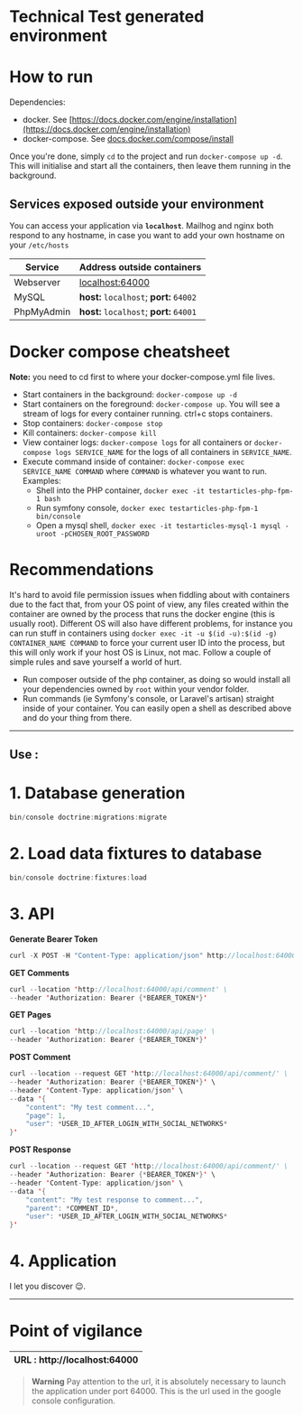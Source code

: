 Technical Test generated environment
==================================

# How to run #

Dependencies:

* docker. See [https://docs.docker.com/engine/installation](https://docs.docker.com/engine/installation)
* docker-compose. See [docs.docker.com/compose/install](https://docs.docker.com/compose/install/)

Once you're done, simply `cd` to the project and run `docker-compose up -d`. This will initialise and start all the
containers, then leave them running in the background.

## Services exposed outside your environment ##

You can access your application via **`localhost`**. Mailhog and nginx both respond to any hostname, in case you want to
add your own hostname on your `/etc/hosts`

Service|Address outside containers
-------|--------------------------
Webserver|[localhost:64000](http://localhost:64000)
MySQL|**host:** `localhost`; **port:** `64002`
PhpMyAdmin|**host:** `localhost`; **port:** `64001`

# Docker compose cheatsheet #

**Note:** you need to cd first to where your docker-compose.yml file lives.

* Start containers in the background: `docker-compose up -d`
* Start containers on the foreground: `docker-compose up`. You will see a stream of logs for every container running.
  ctrl+c stops containers.
* Stop containers: `docker-compose stop`
* Kill containers: `docker-compose kill`
* View container logs: `docker-compose logs` for all containers or `docker-compose logs SERVICE_NAME` for the logs of
  all containers in `SERVICE_NAME`.
* Execute command inside of container: `docker-compose exec SERVICE_NAME COMMAND` where `COMMAND` is whatever you want
  to run. Examples:
  * Shell into the PHP container, `docker exec -it testarticles-php-fpm-1 bash`
  * Run symfony console, `docker exec testarticles-php-fpm-1 bin/console`
  * Open a mysql shell, `docker exec -it testarticles-mysql-1 mysql -uroot -pCHOSEN_ROOT_PASSWORD`

# Recommendations #

It's hard to avoid file permission issues when fiddling about with containers due to the fact that, from your OS point
of view, any files created within the container are owned by the process that runs the docker engine (this is usually
root). Different OS will also have different problems, for instance you can run stuff in containers
using `docker exec -it -u $(id -u):$(id -g) CONTAINER_NAME COMMAND` to force your current user ID into the process, but
this will only work if your host OS is Linux, not mac. Follow a couple of simple rules and save yourself a world of
hurt.

* Run composer outside of the php container, as doing so would install all your dependencies owned by `root` within your
  vendor folder.
* Run commands (ie Symfony's console, or Laravel's artisan) straight inside of your container. You can easily open a
  shell as described above and do your thing from there.

---------------

## Use : ##

# 1. Database generation #
```scala
bin/console doctrine:migrations:migrate
```

# 2. Load data fixtures to database #
```scala
bin/console doctrine:fixtures:load
```

# 3. API #
**Generate Bearer Token**
```scala
curl -X POST -H "Content-Type: application/json" http://localhost:64000/api/login_check -d '{"username":"admin@test.com","password":"admin"}'
```

**GET Comments**
```scala
curl --location 'http://localhost:64000/api/comment' \
--header 'Authorization: Bearer {*BEARER_TOKEN*}' 
```

**GET Pages**
```scala
curl --location 'http://localhost:64000/api/page' \
--header 'Authorization: Bearer {*BEARER_TOKEN*}' 
```

**POST Comment**
```scala
curl --location --request GET 'http://localhost:64000/api/comment/' \
--header 'Authorization: Bearer {*BEARER_TOKEN*}' \
--header 'Content-Type: application/json' \
--data '{
    "content": "My test comment...",
    "page": 1,
    "user": *USER_ID_AFTER_LOGIN_WITH_SOCIAL_NETWORKS*
}'
```

**POST Response**
```scala
curl --location --request GET 'http://localhost:64000/api/comment/' \
--header 'Authorization: Bearer {*BEARER_TOKEN*}' \
--header 'Content-Type: application/json' \
--data '{
    "content": "My test response to comment...",
    "parent": *COMMENT_ID*,
    "user": *USER_ID_AFTER_LOGIN_WITH_SOCIAL_NETWORKS*
}'
```

# 4. Application #
I let you discover :wink:.

---------------  
# Point of vigilance #  
| URL : http://localhost:64000 |
|-------------------------------|

> **Warning**
> Pay attention to the url, it is absolutely necessary to launch the application under port 64000.
This is the url used in the google console configuration.

